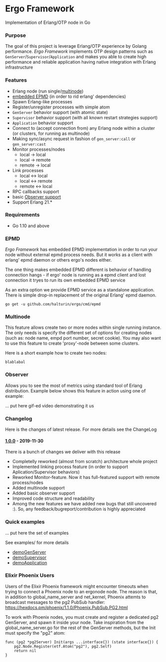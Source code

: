 # Ergo Framework #

Implementation of Erlang/OTP node in Go

### Purpose ###

The goal of this project is leverage Erlang/OTP experience by Golang performance. *Ergo Framework* implements OTP design patterns such as `GenServer`/`Supervisor`/`Application` and makes you able to create high performance and reliable application having native integration with Erlang infrastructure

### Features ###

 * Erlang node (run single/[multinode](#multinode))
 * [embedded EPMD](#epmd) (in order to rid erlang' dependencies)
 * Spawn Erlang-like processes
 * Register/unregister processes with simple atom
 * `GenServer` behavior support (with atomic state)
 * `Supervisor` behavior support (with all known restart strategies support)
 * `Application` behavior support
 * Connect to (accept connection from) any Erlang node within a cluster (or clusters, for running as multinode)
 * Making sync/async request in fashion of `gen_server:call` or `gen_server:cast`
 * Monitor processes/nodes
    - local -> local
    - local -> remote
    - remote -> local
 * Link processes
    - local <-> local
    - local <-> remote
    - remote <-> local
 * RPC callbacks support
 * basic [Observer support](#observer)
 * Support Erlang 21.*

### Requirements ###

 * Go 1.10 and above

### EPMD ###

*Ergo Framework* has embedded EPMD implementation in order to run your node without external epmd process needs. But it works as a client with erlang' epmd daemon or others ergo's nodes either.

The one thing makes embedded EPMD different is behavior of handling connection hangs - if ergo' node is running as a epmd client and lost connection it tryes to run its own embedded EPMD service

As an extra option we provide EPMD service as a standalone application. There is simple drop-in replacement of the original Erlang' epmd daemon.

`go get -u github.com/halturin/ergo/cmd/epmd`

### Multinode ###

 This feature allows create two or more nodes within single running instance. The only needs is specify the different set of options for creating nodes (such as: node name, empd port number, secret cookie). You may also want to use this feature to create 'proxy'-node between some clusters. 
 
 Here is a short example how to create two nodes:
 
 ```golang
blablabal
 ```

### Observer ###

 Allows you to see the most of metrics using standard tool of Erlang distribution. Example below shows this feature in action using one of example:

 ... put here gif-ed video demonstrating it us

### Changelog ###

Here is the changes of latest release. For more details see the ChangeLog

#### [1.0.0](https://github.com/halturin/ergo/releases/tag/1.0.0) - 2019-11-30 ####
 There is a bunch of changes we deliver with this release
 * Completelly reworked (almost from scratch) architecture whole project
 * Implemented linking process feature (in order to support Aplication/Supervisor behaviors)
 * Reworked Monitor-feature. Now it has full-featured support with remote process/nodes
 * Added multinode support
 * Added basic observer support
 * Improved code structure and readability
 * Among the new features we have added new bugs that still uncovered :). So, any feedback/bugreport/contribution is highly appreciated

 ### Quick examples ###

  ... put here the set of examples


See examples/ for more details

  * [demoGenServer](examples/genserver)
  * [demoSupervisor](examples/supervisor)
  * [demoApplication](examples/application)

### Elixir Phoenix Users ###

Users of the Elixir Phoenix framework might encounter timeouts when trying to connect a Phoenix node
to an ergonode node. The reason is that, in addition to global_name_server and net_kernel,
Phoenix attemts to broadcast messages to the pg2 PubSub handler:
https://hexdocs.pm/phoenix/1.1.0/Phoenix.PubSub.PG2.html

To work with Phoenix nodes, you must create and register a dedicated pg2 GenServer, and
spawn it inside your node. Take inspiration from the global_name_server.go for the rest of
the GenServer methods, but the Init must specify the "pg2" atom:

```golang
func (pg2 *pg2Server) Init(args ...interface{}) (state interface{}) {
    pg2.Node.Register(etf.Atom("pg2"), pg2.Self)
    return nil
}

